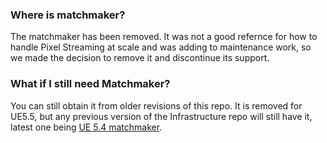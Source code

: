 ### Where is matchmaker?
The matchmaker has been removed. It was not a good refernce for how to handle Pixel Streaming at scale and was adding to maintenance work, so we made the decision to remove it and discontinue its support.

### What if I still need Matchmaker?
You can still obtain it from older revisions of this repo. It is removed for UE5.5, but any previous version of the Infrastructure repo will still have it, latest one being [UE 5.4 matchmaker](https://github.com/EpicGamesExt/PixelStreamingInfrastructure/tree/UE5.4/Matchmaker).

